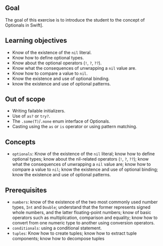 ## Goal

The goal of this exercise is to introduce the student to the concept of Optionals in Swift].

## Learning objectives

- Know of the existence of the `nil` literal.
- Know how to define optional types.
- Know about the optional operators (`!`, `?`, `??`).
- Know what the consequences of unwrapping a `nil` value are.
- Know how to compare a value to `nil`.
- Know the existence and use of optional binding.
- know the existence and use of optional patterns.

## Out of scope

- Writing failable initializers.
- Use of `as?` or `try?`.
- The `.some(T)`/`.none` enum interface of Optionals.
- Casting using the `as` or `is` operator or using pattern matching.

## Concepts

- `optionals`: Know of the existence of the `nil` literal; know how to define optional types; know about the nil-related operators (`!`, `?`, `??`); know what the consequences of unwrapping a `nil` value are; know how to compare a value to `nil`; know the existence and use of optional binding; know the existence and use of optional patterns.

## Prerequisites

- `numbers`: know of the existence of the two most commonly used number types, `Int` and `Double`; understand that the former represents signed whole numbers, and the latter floating-point numbers; know of basic operators such as multiplication, comparison and equality; know how to convert from one numeric type to another using conversion operators.
- `conditionals`: using a conditional statement.
- `tuples`: Know how to create tuples; know how to extract tuple components; know how to decompose tuples
